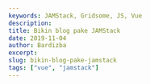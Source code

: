 ```yaml
---
keywords: JAMStack, Gridsome, JS, Vue
description: 
title: Bikin blog pake JAMStack
date: 2019-11-04
author: Bardizba
excerpt: 
slug: bikin-blog-pake-jamstack
tags: ["vue", "jamstack"]
---
```

